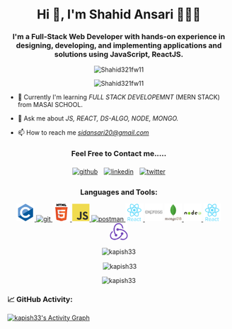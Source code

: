 <h1 align="center">Hi 👋, I'm Shahid Ansari 👨🏻‍💻</h1>
<h3 align="center">I'm a Full-Stack Web Developer with hands-on experience in designing, developing, and implementing applications
 and solutions using JavaScript, ReactJS.</h3>

<p align="center"> 
    <img
    src="https://komarev.com/ghpvc/?username=Shahid321fw11&label=Profile%20views&color=0e75b6&style=flat"
    alt="Shahid321fw11" />
</p>
                
<p align="center">
    <img
    src="https://user-images.githubusercontent.com/40136017/134124139-172a975d-1cf3-4538-8049-8efab00e4489png"
    alt="Shahid321fw11" /> </p>

- 🌱 Currently I'm learning *FULL STACK DEVELOPEMNT* (MERN STACK) from MASAI SCHOOL.

- 💬 Ask me about *JS, REACT, DS-ALGO, NODE, MONGO.*

- 📫 How to reach me *sidansari20@gmail.com*


<!-- ### Feel Free to Contact me..... -->
<h3 align="center">Feel Free to Contact me.....</h3>
<p align="center">
    <a href="https://github.com/Shahid321fw11"><img alt="github" target="_blank" width="10%" style="padding:5px"
                        src="https://img.icons8.com/clouds/100/000000/github.png" /></a>
        <a href="https://www.linkedin.com/in/shahid-ansari-7387521b1/"><img alt="linkedin"   target="_blank" width="10%" style="padding:5px"
                        src="https://img.icons8.com/clouds/100/000000/linkedin.png" /></a>
        <a href="https://twitter.com/@SHAHIDA46831120"><img alt="twitter"   target="_blank" width="10%" style="padding:5px"
                        src="https://img.icons8.com/clouds/100/000000/twitter.png" /></a>
</p>
<h3 align="center">Languages and Tools:</h3>
<p align="center "> <a href="https://www.cprogramming.com/" target="_blank"> <img
                        src="https://raw.githubusercontent.com/devicons/devicon/master/icons/c/c-original.svg" alt="c"
                        width="40" height="40" /> </a> <a href="https://git-scm.com/" target="_blank"> <img
                        src="https://www.vectorlogo.zone/logos/git-scm/git-scm-icon.svg" alt="git" width="40"
                        height="40" /> </a> <a href="https://www.w3.org/html/" target="_blank"> <img
                        src="https://raw.githubusercontent.com/devicons/devicon/master/icons/html5/html5-original-wordmark.svg"
                        alt="html5" width="40" height="40" /> </a> <a
                href="https://developer.mozilla.org/en-US/docs/Web/JavaScript" target="_blank"> <img
                        src="https://raw.githubusercontent.com/devicons/devicon/master/icons/javascript/javascript-original.svg"
                        alt="javascript" width="40" height="40" /> </a> <a href="https://postman.com" target="_blank">
                <img src="https://www.vectorlogo.zone/logos/getpostman/getpostman-icon.svg" alt="postman" width="40"
                        height="40" /> </a> <a href="https://reactjs.org/" target="_blank"> <img
                        src="https://raw.githubusercontent.com/devicons/devicon/master/icons/react/react-original-wordmark.svg"
                        alt="react" width="40" height="40" /> </a><img
                src="https://raw.githubusercontent.com/devicons/devicon/master/icons/express/express-original-wordmark.svg"
                alt="express" width="40" height="40" /> </a> <a href="https://www.mongodb.com/" target="_blank"> <img
                        src="https://raw.githubusercontent.com/devicons/devicon/master/icons/mongodb/mongodb-original-wordmark.svg"
                        alt="mongodb" width="40" height="40" /> </a> <a href="https://nodejs.org" target="_blank"> <img
                        src="https://raw.githubusercontent.com/devicons/devicon/master/icons/nodejs/nodejs-original-wordmark.svg"
                        alt="nodejs" width="40" height="40" /> </a> <a href="https://reactjs.org/" target="_blank"> <img
                        src="https://raw.githubusercontent.com/devicons/devicon/master/icons/react/react-original-wordmark.svg"
                        alt="react" width="40" height="40" /> </a> <a href="https://redux.js.org" target="_blank"> <img
                        src="https://raw.githubusercontent.com/devicons/devicon/master/icons/redux/redux-original.svg"
                        alt="redux" width="40" height="40" /> </a> </p>

<p align="center"><img
                src="https://github-readme-stats.vercel.app/api/top-langs?username=kapish33&theme=dark&hide_border=true&show_icons=true&locale=en&layout=compact"
                alt="kapish33" /></p>

<p align="center">&nbsp;<img align="center"
                src="https://github-readme-stats.vercel.app/api?username=kapish33&show_icons=true&theme=dark&hide_border=true&locale=en"
                alt="kapish33" /></p>

<p align="center"><img align="center" src="https://github-readme-streak-stats.herokuapp.com/?user=kapish33&theme=dark&hide_border=true"
                alt="kapish33" /></p>

### 📈 GitHub Activity:
  <a href="https://github.com/kapish33/github-readme-activity-graph"><img alt="kapish33's Activity Graph" src="https://activity-graph.herokuapp.com/graph?username=kapish33&bg_color=1F222E&color=F8D866&line=F85D7F&point=FFFFFF&hide_border=true" /></a>